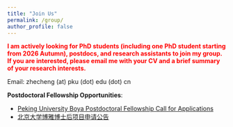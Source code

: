 ```yaml
---
title: "Join Us"
permalink: /group/
author_profile: false
---
```


<span style="color:red">**I am actively looking for PhD students (including one PhD student starting from 2026 Autumn), postdocs, and research assistants to join my group. If you are interested, please email me with your CV and a brief summary of your research interests.**</span>

Email: zhecheng (at) pku (dot) edu (dot) cn

**Postdoctoral Fellowship Opportunities**:

* [Peking University Boya Postdoctoral Fellowship Call for Applications](https://postdocs.pku.edu.cn/tzgg/23e7ff5c7223496eb014f454d49c43db.htm)
* [北京大学博雅博士后项目申请公告](https://postdocs.pku.edu.cn/tzgg/2e9bafdf459d48f392a79959aa6aa1ad.htm)